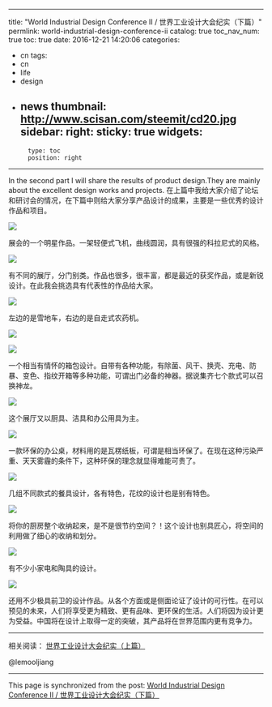 
---
title: "World Industrial Design Conference II / 世界工业设计大会纪实（下篇）"
permlink: world-industrial-design-conference-ii
catalog: true
toc_nav_num: true
toc: true
date: 2016-12-21 14:20:06
categories:
- cn
tags:
- cn
- life
- design
- news
thumbnail: http://www.scisan.com/steemit/cd20.jpg
sidebar:
    right:
        sticky: true
widgets:
    -
        type: toc
        position: right
---


In the second part I will share the results of product design.They are mainly about the excellent design works and projects.
在上篇中我给大家介绍了论坛和研讨会的情况，在下篇中则给大家分享产品设计的成果，主要是一些优秀的设计作品和项目。

![](http://www.scisan.com/steemit/cd20.jpg)

展会的一个明星作品。一架轻便式飞机，曲线圆润，具有很强的科拉尼式的风格。

![](http://www.scisan.com/steemit/cd21.jpg)

有不同的展厅，分门别类。作品也很多，很丰富，都是最近的获奖作品，或是新锐设计。在此我会挑选具有代表性的作品给大家。

![](http://www.scisan.com/steemit/cd22.jpg)

左边的是雪地车，右边的是自走式农药机。

![](http://www.scisan.com/steemit/cd23.jpg)

![](http://www.scisan.com/steemit/cd24.jpg)

一个相当有情怀的箱包设计。自带有各种功能，有除菌、风干、换壳、充电、防暴、变色、指纹开箱等多种功能，可谓出门必备的神器。据说集齐七个款式可以召换神龙。

![](http://www.scisan.com/steemit/cd25.jpg)

这个展厅又以厨具、洁具和办公用具为主。

![](http://www.scisan.com/steemit/cd26.jpg)

一款环保的办公桌，材料用的是瓦楞纸板，可谓是相当环保了。在现在这种污染严重、天天雾霾的条件下，这种环保的理念就显得难能可贵了。

![](http://www.scisan.com/steemit/cd27.jpg)

几组不同款式的餐具设计，各有特色，花纹的设计也是别有特色。

![](http://www.scisan.com/steemit/cd28.jpg)

将你的厨房整个收纳起来，是不是很节约空间？！这个设计也别具匠心，将空间的利用做了细心的收纳和划分。

![](http://www.scisan.com/steemit/cd29.jpg)

有不少小家电和陶具的设计。

![](http://www.scisan.com/steemit/cd30.jpg)

还用不少极具前卫的设计作品。从各个方面或是侧面论证了设计的可行性。在可以预见的未来，人们将享受更为精致、更有品味、更环保的生活。人们将因为设计更为受益。中国将在设计上取得一定的突破，其产品将在世界范围内更有竞争力。

****

相关阅读：
[世界工业设计大会纪实（上篇）](https://steemit.com/cn/@lemooljiang/world-industrial-design-conference)

  @lemooljiang

- - -

This page is synchronized from the post: [World Industrial Design Conference II / 世界工业设计大会纪实（下篇）](https://steemit.com/@lemooljiang/world-industrial-design-conference-ii)
